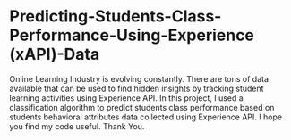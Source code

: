 # Predicting-Students-Class-Performance-Using-Experience (xAPI)-Data
Online Learning Industry is evolving constantly. There are tons of data available that can be used to find hidden insights by tracking student learning activities using Experience API. In this project, I used a classification algorithm to predict students class performance based on students behavioral attributes data collected using Experience API. I hope you find my code useful. Thank You.
